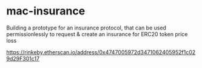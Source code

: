 # mac-insurance
Building a prototype for an insurance protocol, that can be used permissionlessly to request &amp; create an insurance for ERC20 token price loss

https://rinkeby.etherscan.io/address/0x4747005972d3471062405952f1c029d29F301c17
